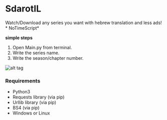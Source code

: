 # SdarotIL
Watch/Download any series you want with hebrew translation and less ads! * NoTimeScript*

<strong>simple steps</strong>
1) Open Main.py from terminal.
2) Write the series name.
3) Write the season/chapter number.

![alt tag](https://i.imgrpost.com/imgr/2018/06/23/Screenshot.png)

<h3>Requirements</h3>
<ul>
  <li> Python3 </li>
  <li> Requests library (via pip) </li>
  <li> Urllib library (via pip) </li>
  <li> BS4 (via pip) </li>
  <li> Windows or Linux </li>
</ul>
